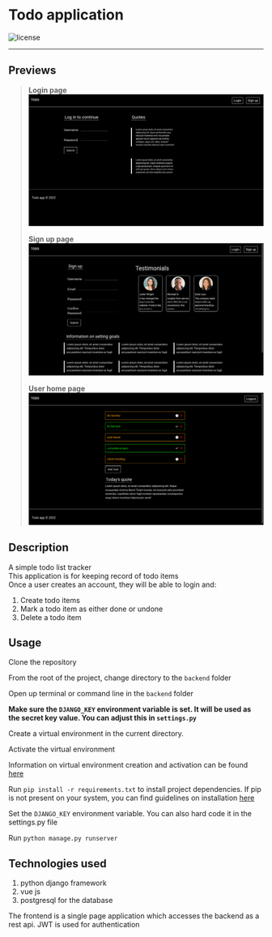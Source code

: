 # Todo application
![license](https://img.shields.io/github/license/joshua530/django-vue-todo?style=plastic&color=green)
***

## Previews 
> **Login page**
> ![login page screenshot](login.png)
> 
>**Sign up page**
> ![sign up page screenshot](sign-up.png)
> 
> **User home page**
> ![home page screenshot](todos.png)

## Description
A simple todo list tracker\
This application is for keeping record of todo items\
Once a user creates an account, they will be able to login and:
1. Create todo items
2. Mark a todo item as either done or undone
3. Delete a todo item

## Usage
Clone the repository

From the root of the project, change directory to the `backend` folder

Open up terminal or command line in the `backend` folder

**Make sure the `DJANGO_KEY` environment variable is set. It will be used as the secret key value. You can adjust this in `settings.py`**

Create a virtual environment in the current directory.

Activate the virtual environment

Information on virtual environment creation and activation can be found [here](https://docs.python.org/3/library/venv.html)

Run `pip install -r requirements.txt` to install project dependencies. If pip is not present on your system, you can find guidelines on installation [here](https://pip.pypa.io/en/stable/installation/)

Set the `DJANGO_KEY` environment variable. You can also hard code it in the settings.py file

Run `python manage.py runserver`

## Technologies used
1. python django framework
2. vue js
3. postgresql for the database

The frontend is a single page application which accesses the backend as a rest api.
JWT is used for authentication
